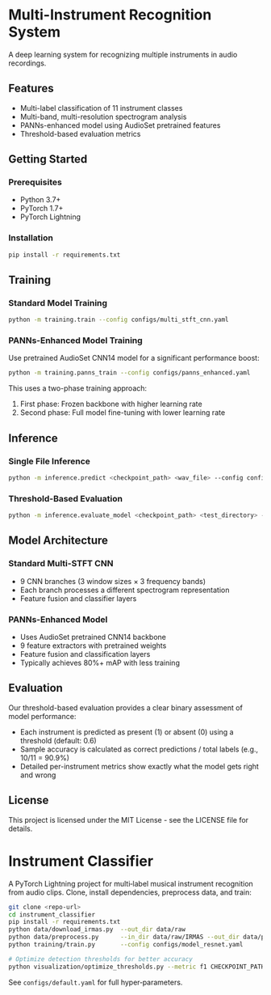 # Multi-Instrument Recognition System

A deep learning system for recognizing multiple instruments in audio recordings.

## Features

- Multi-label classification of 11 instrument classes
- Multi-band, multi-resolution spectrogram analysis
- PANNs-enhanced model using AudioSet pretrained features
- Threshold-based evaluation metrics

## Getting Started

### Prerequisites

- Python 3.7+
- PyTorch 1.7+
- PyTorch Lightning

### Installation

```bash
pip install -r requirements.txt
```

## Training

### Standard Model Training

```bash
python -m training.train --config configs/multi_stft_cnn.yaml
```

### PANNs-Enhanced Model Training

Use pretrained AudioSet CNN14 model for a significant performance boost:

```bash
python -m training.panns_train --config configs/panns_enhanced.yaml
```

This uses a two-phase training approach:
1. First phase: Frozen backbone with higher learning rate
2. Second phase: Full model fine-tuning with lower learning rate

## Inference

### Single File Inference

```bash
python -m inference.predict <checkpoint_path> <wav_file> --config configs/multi_stft_cnn.yaml
```

### Threshold-Based Evaluation

```bash
python -m inference.evaluate_model <checkpoint_path> <test_directory> --threshold 0.6
```

## Model Architecture

### Standard Multi-STFT CNN

- 9 CNN branches (3 window sizes × 3 frequency bands)
- Each branch processes a different spectrogram representation
- Feature fusion and classifier layers

### PANNs-Enhanced Model

- Uses AudioSet pretrained CNN14 backbone
- 9 feature extractors with pretrained weights
- Feature fusion and classification layers
- Typically achieves 80%+ mAP with less training

## Evaluation

Our threshold-based evaluation provides a clear binary assessment of model performance:

- Each instrument is predicted as present (1) or absent (0) using a threshold (default: 0.6)
- Sample accuracy is calculated as correct predictions / total labels (e.g., 10/11 = 90.9%)
- Detailed per-instrument metrics show exactly what the model gets right and wrong

## License

This project is licensed under the MIT License - see the LICENSE file for details.
# Instrument Classifier

A PyTorch Lightning project for multi‑label musical instrument recognition from audio clips.
Clone, install dependencies, preprocess data, and train:

```bash
git clone <repo-url>
cd instrument_classifier
pip install -r requirements.txt
python data/download_irmas.py  --out_dir data/raw
python data/preprocess.py      --in_dir data/raw/IRMAS --out_dir data/processed
python training/train.py       --config configs/model_resnet.yaml

# Optimize detection thresholds for better accuracy
python visualization/optimize_thresholds.py --metric f1 CHECKPOINT_PATH
```

See `configs/default.yaml` for full hyper‑parameters.
